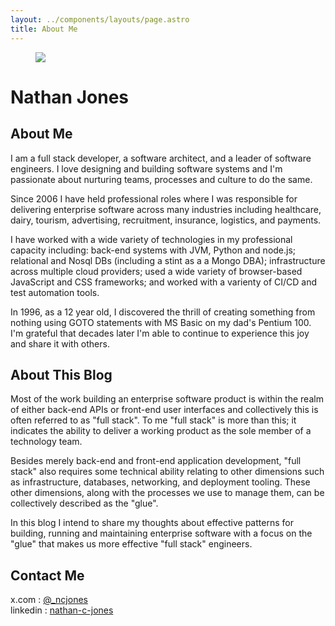 ```yaml
---
layout: ../components/layouts/page.astro
title: About Me
---
```


<figure class="flex justify-center">
  <img src="/img/workstation-with-coffee-cup.jpg" class="rounded bg-base-200" />
</figure>

# Nathan Jones

## About Me

I am a full stack developer, a software architect, and a leader of software
engineers. I love designing and building software systems and I'm passionate
about nurturing teams, processes and culture to do the same.

Since 2006 I have held professional roles where I was responsible for
delivering enterprise software across many industries including healthcare,
dairy, tourism, advertising, recruitment, insurance, logistics, and payments.

I have worked with a wide variety of technologies in my professional capacity
including: back-end systems with JVM, Python and node.js; relational and Nosql
DBs (including a stint as a a Mongo DBA); infrastructure across multiple cloud
providers; used a wide variety of browser-based JavaScript and CSS frameworks;
and worked with a varienty of CI/CD and test automation tools.

In 1996, as a 12 year old, I discovered the thrill of creating something from
nothing using GOTO statements with MS Basic on my dad's Pentium 100. I'm
grateful that decades later I'm able to continue to experience this joy and
share it with others.


## About This Blog

Most of the work building an enterprise software product is within the realm of
either back-end APIs or front-end user interfaces and collectively this is
often referred to as "full stack". To me "full stack" is more than this; it
indicates the ability to deliver a working product as the sole member of a
technology team.

Besides merely back-end and front-end application development, "full stack"
also requires some technical ability relating to other dimensions such as
infrastructure, databases, networking, and deployment tooling. These other
dimensions, along with the processes we use to manage them, can be collectively
described as the "glue".

In this blog I intend to share my thoughts about effective patterns for
building, running and maintaining enterprise software with a focus on the
"glue" that makes us more effective "full stack" engineers.


## Contact Me

x.com : [@_ncjones](https://x.com/_ncjones)<br>
linkedin : [nathan-c-jones](https://www.linkedin.com/in/nathan-c-jones/)
